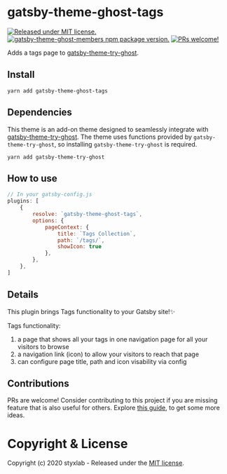 # gatsby-theme-ghost-tags
[![Released under MIT license.](https://badgen.net/github/license/micromatch/micromatch)](https://github.com/styxlab/gatsby-theme-ghost-tags/blob/master/LICENSE)
[![gatsby-theme-ghost-members npm package version.](https://badgen.net/npm/v/gatsby-theme-ghost-members)](https://www.npmjs.org/package/gatsby-theme-ghost-tags)
[![PRs welcome!](https://img.shields.io/badge/PRs-welcome-brightgreen.svg)]()

Adds a tags page to [gatsby-theme-try-ghost](https://github.com/styxlab/gatsby-theme-try-ghost/tree/master/packages/gatsby-theme-try-ghost). 

## Install

`yarn add gatsby-theme-ghost-tags`


## Dependencies

This theme is an add-on theme designed to seamlessly integrate with [gatsby-theme-try-ghost](https://github.com/styxlab/gatsby-theme-try-ghost/tree/master/packages/gatsby-theme-try-ghost). The theme uses functions provided by `gatsby-theme-try-ghost`, so installing `gatsby-theme-try-ghost` is required.

`yarn add gatsby-theme-try-ghost`

## How to use

```javascript
// In your gatsby-config.js
plugins: [
    {
        resolve: `gatsby-theme-ghost-tags`,
        options: {
            pageContext: {
                title: `Tags Collection`,
                path: `/tags/`,
                showIcon: true
            },
        },
    },
]
```

## Details

This plugin brings Tags functionality to your Gatsby site!✨ 

Tags functionality:
1. a page that shows all your tags in one navigation page for all your visitors to browse
2. a navigation link (icon) to allow your visitors to reach that page
3. can configure page title, path and icon visability via config

## Contributions

PRs are welcome! Consider contributing to this project if you are missing feature that is also useful for others. Explore [this guide](https://github.com/styxlab/gatsby-theme-try-ghost/tree/master/CONTRIBUTING.md), to get some more ideas.


# Copyright & License

Copyright (c) 2020 styxlab - Released under the [MIT license](LICENSE).

